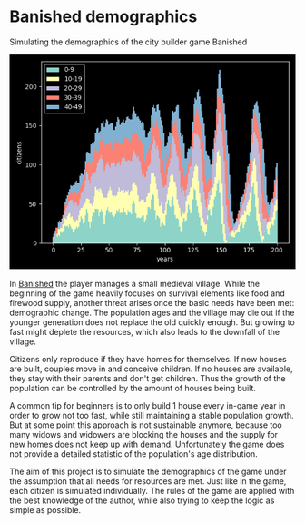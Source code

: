# Banished demographics

Simulating the demographics of the city builder game Banished

![](https://github.com/gerritnowald/Banished-demographics/blob/main/population.png)

In [Banished](https://www.gog.com/de/game/banished) the player manages a small medieval village. While the beginning of the game heavily focuses on survival elements like food and firewood supply, another threat arises once the basic needs have been met: demographic change. The population ages and the village may die out if the younger generation does not replace the old quickly enough. But growing to fast might deplete the resources, which also leads to the downfall of the village.

Citizens only reproduce if they have homes for themselves. If new houses are built, couples move in and conceive children. If no houses are available, they stay with their parents and don't get children. Thus the growth of the population can be controlled by the amount of houses being built.

A common tip for beginners is to only build 1 house every in-game year in order to grow not too fast, while still maintaining a stable population growth. But at some point this approach is not sustainable anymore, because too many widows and widowers are blocking the houses and the supply for new homes does not keep up with demand. Unfortunately the game does not provide a detailed statistic of the population's age distribution.

The aim of this project is to simulate the demographics of the game under the assumption that all needs for resources are met. Just like in the game, each citizen is simulated individually. The rules of the game are applied with the best knowledge of the author, while also trying to keep the logic as simple as possible.
